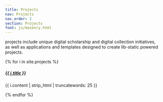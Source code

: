 ```yaml
---
title: Projects
nav: Projects
nav_order: 2
section: Projects
foot: js/masonry.html
---
```


projects include unique digital scholarship and digital collection initiatives, as well as applications and templates designed to create lib-static powered projects.

<div class="row" data-masonry='{"percentPosition": true }'>
    {% for i in site.projects %}
    <div class="col-sm-6">
        <div class="card mb-3">
            <div class="card-body">
                <h5 class="card-title"><a href="{{ i.url | relative_url }}">{{ i.title }}</a></h5>
                <p class="card-text">{{ i.content | strip_html | truncatewords: 25 }}</p>
            </div>
        </div>
    </div>
    {% endfor %}
</div>
